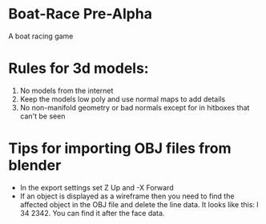 # Boat-Race Pre-Alpha
A boat racing game


# Rules for 3d models:

1. No models from the internet
2. Keep the models low poly and use normal maps to add details
3. No non-manifold geometry or bad normals except for in hitboxes that can't be seen

# Tips for importing OBJ files from blender
- In the export settings set Z Up and -X Forward
- If an object is displayed as a wireframe then you need to find the affected object in the OBJ file and delete the line data. It looks like this: l 34 2342. You can find it after the face data.
